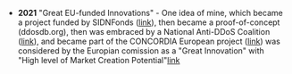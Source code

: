 
- **2021** "Great EU-funded Innovations" - One idea of mine, which became a project funded by SIDNFonds ([link](https://www.sidnfonds.nl/projecten/ddosdb-collecting-transforming-applying-and-disseminating-ddos-attack-knowledge)), then became a proof-of-concept (ddosdb.org), then was embraced by a National Anti-DDoS Coalition ([link](https://www.nomoreddos.org/en/)), and became part of the CONCORDIA European project ([link](https://www.concordia-h2020.eu/)) was considered by the Europian comission as a "Great Innovation" with "High level of Market Creation Potential"[link](https://www.innoradar.eu/innovation/37921)

